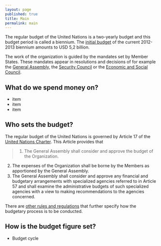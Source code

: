 ```yaml
---
layout: page
published: true
title: Main
permalink: main
---
```


The regular budget of the United Nations is a two-yearly budget and this budget period is called a biennium. The [initial budget](http://www.un.org/ga/search/view_doc.asp?symbol=a/66/6/Add.1) of the current 2012-2013 biennium amounts to USD 5,2 billion.

The work of the organization is guided by the mandates set by Member States. These mandates appear in resolutions and decisions of for example the [General Assembly](), the [Security Council]() or the [Economic and Social Council]().

## What do we spend money on?

- item
- item
- item

## Who sets the budget?

The regular budget of the United Nations is governed by Article 17 of the [United Nations Charter](). This Article provides that 

>1. The General Assembly shall consider and approve the budget of the Organization.
2. The expenses of the Organization shall be borne by the Members as apportioned by the General Assembly.
3. The General Assembly shall consider and approve any financial and budgetary arrangements with specialized agencies referred to in Article 57 and shall examine the administrative budgets of such specialized agencies with a view to making recommendations to the agencies concerned.

There are [other rules and regulations]() that further specify how the budgetary process is to be conducted.

## How is the budget figure set?

- Budget cycle